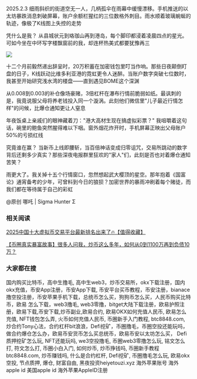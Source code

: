 2025.2.3
细雨斜织的街道空无一人，几柄孤伞在雨幕中缓慢漂移。手机推送的以太坊暴跌消息刺破屏幕，账户余额栏猩红的三位数格外刺目。雨水顺着玻璃蜿蜒的轨迹，像极了K线图上失控的走势

凭什么是我？
从县城状元到珞珈山再到港岛，每个脚印都浸着凌晨四点的星光。可如今坐在中环写字楼飘窗前的我，却连杯热美式都要犹豫再三

[![](https://307e939.webp.li/20250420141505925.png)](https://btc8848.com/top-10-exchanges)

十二个月前毅然递出辞呈时，20万积蓄在加密钱包里叮当作响。那些日夜颠倒盯盘的日子，K线跃动比维多利亚港的霓虹更令人迷醉。当账户数字突破七位数时，我甚至开始研究浅水湾的楼盘——直到遇见BOME这个深渊

从0.008到0.003的补仓像场豪赌，3倍杠杆在瀑布行情前脆弱如纸。最讽刺的是，我竟说服父母将养老钱投入同一个漩涡。此刻他们微信里"儿子最近行情怎样"的问候，比爆仓通知更让人窒息

年夜饭桌上亲戚们的眼神藏着刀："港大高材生现在搞虚拟彩票？" 我咀嚼着这句话，碗里的鲍鱼突然腥得难以下咽。窗外烟花炸开时，手机屏幕正映出父母账户50%的亏损红线

究竟谁在赢？
当新币上线即腰斩，当百倍神话变成归零诅咒，交易所跳动的数字背后还剩多少真实？那些深夜电报群里狂欢的"家人"们，此刻是否也对着爆仓通知苦笑？

雨更大了。我关掉十五个行情窗口，忽然想起武大樱顶的星空。那年抱着《国富论》通宵备考的少年，可曾料到今日的狼狈？加密世界的暴雨冲刷着每个赌徒，而我们都在等待属于自己的彩虹

@原创 哪吒 | Sigma Hunter Σ

### 相关阅读
[2025中国十大虚拟币交易平台最新排名出来了🔥【值得收藏】](https://btc8848.com/top-10-exchanges/)

[【币圈真实暴富故事】很多人问我，炒币这么多年，如何从0到1100万再到负债10万？](https://heiyetouzi.xyz/biquanstory001/)


### 大家都在搜
国内购买比特币，高中生撸毛, 高中生web3，炒币交易所，okx下载注册，国内okx充值，币安App注册，币安App下载, 币安平台买币教程，币安注册，bianace撸空投注册，币安苹果手机下载，总统币怎么买，狗狗币怎么买，人民币购买比特币，欧易 怎么下载，web3撸毛, web3零撸，bitget大陆下载注册，欧易护照注册，欧易下载,币安下载,炒币副业,欧易合约, 欧易OKX如何充值人民币, 欧易怎么充值, NFT钱包怎么弄, 火币如何充值人民币, 币圈新手入门教程, btc8848.com, 炒合约Tony心法，合约杠杆bit浪浪，Defi挖矿，币圈撸毛，币圈空投还能玩吗，做合约爆仓怎么办，欧易币安货币怎么买总统币，欧易币安以太坊怎么买， Defi质押挖矿怎么玩, NFT还能玩吗, we3空投撸毛, 币圈web3零撸怎么玩, 铭文怎么打, 符文怎么打, 币圈小白入门, 如何炒币, 炒币挣钱吗, 币圈新手教程btc8848.com, 炒币赚钱吗, 什么是合约杠杆, Defi挖矿, 币圈撸毛怎么玩, 欧易okx空投, 节点质押, 爆仓, 财富自由, 黑夜投资heiyetouzi.xyz 海外苹果账号 海外apple id 美国apple id 海外苹果AppleID注册